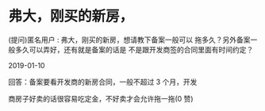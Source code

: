 # 弗大，刚买的新房，

(提问)匿名用户 : 弗大，刚买的新房，想请教下备案一般可以 拖多久？另外备案一般多久可以弄好，还有就是备案的话是 不是跟开发商签的合同里面有时间约定？

2019-01-10

回答：备案要看开发商的新房合同，一般不超过 3 个月，开发

商房子好卖的话很容易吃定金，不好卖才会允许拖一拖(0 赞)